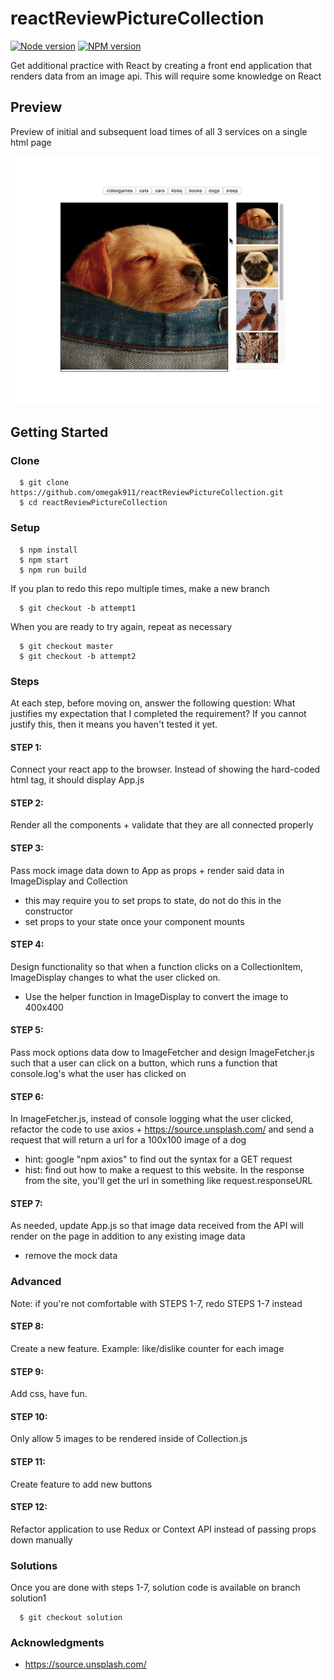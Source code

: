 # reactReviewPictureCollection

[![Node version](https://img.shields.io/badge/node-v8.12.0-blue.svg)](http://nodejs.org/download/)
[![NPM version](https://img.shields.io/badge/npm-6.4.1-blue.svg)](https://www.npmjs.com/get-npm/)

Get additional practice with React by creating a front end application that renders data from an image api.  This will require some knowledge on React

## Preview
Preview of initial and subsequent load times of all 3 services on a single html page

![2019-08-01 App demo](imageCollection.gif)

## Getting Started

### Clone
```
  $ git clone https://github.com/omegak911/reactReviewPictureCollection.git
  $ cd reactReviewPictureCollection
```

### Setup
```
  $ npm install
  $ npm start
  $ npm run build
```

If you plan to redo this repo multiple times, make a new branch
```
  $ git checkout -b attempt1
```

When you are ready to try again, repeat as necessary
```
  $ git checkout master
  $ git checkout -b attempt2
```

### Steps
At each step, before moving on, answer the following question: What justifies my expectation that I completed the requirement?  If you cannot justify this, then it means you haven't tested it yet.

#### STEP 1: 
Connect your react app to the browser.  Instead of showing the hard-coded html tag, it should display App.js

#### STEP 2: 
Render all the components + validate that they are all connected properly

#### STEP 3: 
Pass mock image data down to App as props + render said data in ImageDisplay and Collection
  * this may require you to set props to state, do not do this in the constructor
  * set props to your state once your component mounts

#### STEP 4:
Design functionality so that when a function clicks on a CollectionItem, ImageDisplay changes to what the user clicked on.
  * Use the helper function in ImageDisplay to convert the image to 400x400

#### STEP 5:
Pass mock options data dow to ImageFetcher and design ImageFetcher.js such that a user can click on a button, which runs a function that console.log's what the user has clicked on

#### STEP 6:
In ImageFetcher.js, instead of console logging what the user clicked, refactor the code to use axios + https://source.unsplash.com/ and send a request that will return a url for a 100x100 image of a dog
  * hint: google "npm axios" to find out the syntax for a GET request
  * hist: find out how to make a request to this website.  In the response from the site, you'll get the url in something like request.responseURL

#### STEP 7:
As needed, update App.js so that image data received from the API will render on the page in addition to any existing image data
  * remove the mock data

### Advanced
Note: if you're not comfortable with STEPS 1-7, redo STEPS 1-7 instead

#### STEP 8:
Create a new feature.  Example: like/dislike counter for each image

#### STEP 9:
Add css, have fun.

#### STEP 10:
Only allow 5 images to be rendered inside of Collection.js

#### STEP 11:
Create feature to add new buttons

#### STEP 12:
Refactor application to use Redux or Context API instead of passing props down manually

### Solutions
Once you are done with steps 1-7, solution code is available on branch solution1
```
  $ git checkout solution
```

### Acknowledgments
 * https://source.unsplash.com/
